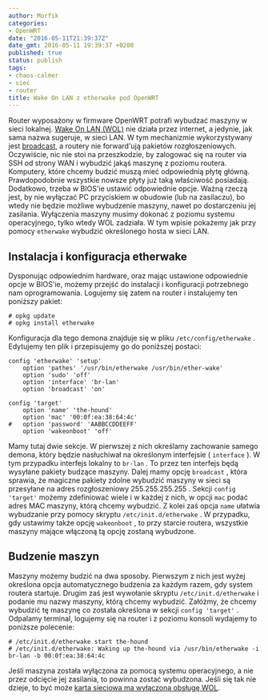```yaml
---
author: Morfik
categories:
- OpenWRT
date: "2016-05-11T21:39:37Z"
date_gmt: 2016-05-11 19:39:37 +0200
published: true
status: publish
tags:
- chaos-calmer
- sieć
- router
title: Wake On LAN z etherwake pod OpenWRT
---
```


Router wyposażony w firmware OpenWRT potrafi wybudzać maszyny w sieci lokalnej. [Wake On LAN
(WOL)](https://pl.wikipedia.org/wiki/Wake_on_LAN) nie działa przez internet, a jedynie, jak sama
nazwa sugeruje, w sieci LAN. W tym mechanizmie wykorzystywany jest
[broadcast](https://pl.wikipedia.org/wiki/Broadcast), a routery nie forward'ują pakietów
rozgłoszeniowych. Oczywiście, nic nie stoi na przeszkodzie, by zalogować się na router via SSH od
strony WAN i wybudzić jakąś maszynę z poziomu routera. Komputery, które chcemy budzić muszą mieć
odpowiednią płytę główną. Prawdopodobnie wszystkie nowsze płyty już taką właściwość posiadają.
Dodatkowo, trzeba w BIOS'ie ustawić odpowiednie opcje. Ważną rzeczą jest, by nie wyłączać PC
przyciskiem w obudowie (lub na zasilaczu), bo wtedy nie będzie możliwe wybudzenie maszyny, nawet po
dostarczeniu jej zasilania. Wyłączenia maszyny musimy dokonać z poziomu systemu operacyjnego, tylko
wtedy WOL zadziała. W tym wpisie pokażemy jak przy pomocy `etherwake` wybudzić określonego hosta w
sieci LAN.

<!--more-->
## Instalacja i konfiguracja etherwake

Dysponując odpowiednim hardware, oraz mając ustawione odpowiednie opcje w BIOS'ie, możemy przejść do
instalacji i konfiguracji potrzebnego nam oprogramowania. Logujemy się zatem na router i instalujemy
ten poniższy pakiet:

    # opkg update
    # opkg install etherwake

Konfiguracja dla tego demona znajduje się w pliku `/etc/config/etherwake` . Edytujemy ten plik i
przepisujemy go do poniższej postaci:

    config 'etherwake' 'setup'
        option 'pathes' '/usr/bin/etherwake /usr/bin/ether-wake'
        option 'sudo' 'off'
        option 'interface' 'br-lan'
        option 'broadcast' 'on'

    config 'target'
        option 'name' 'the-hound'
        option 'mac' '00:0f:ea:38:64:4c'
    #   option 'password' 'AABBCCDDEEFF'
        option 'wakeonboot' 'off'

Mamy tutaj dwie sekcje. W pierwszej z nich określamy zachowanie samego demona, który będzie
nasłuchiwał na określonym interfejsie ( `interface` ). W tym przypadku interfejs lokalny to
`br-lan` . To przez ten interfejs będą wysyłane pakiety budzące maszyny. Dalej mamy opcję
`broadcast` , która sprawia, że magiczne pakiety zdolne wybudzić maszyny w sieci są przesyłane na
adres rozgłoszeniowy 255.255.255.255 . Sekcji `config 'target'` możemy zdefiniować wiele i w każdej
z nich, w opcji `mac` podać adres MAC maszyny, którą chcemy wybudzić. Z kolei zaś opcja `name`
ułatwia wybudzanie przy pomocy skryptu `/etc/init.d/etherwake` . W przypadku, gdy ustawimy także
opcję `wakeonboot` , to przy starcie routera, wszystkie maszyny mające włączoną tą opcję zostaną
wybudzone.

## Budzenie maszyn

Maszyny możemy budzić na dwa sposoby. Pierwszym z nich jest wyżej określona opcja automatycznego
budzenia za każdym razem, gdy system routera startuje. Drugim zaś jest wywołanie skryptu
`/etc/init.d/etherwake` i podanie mu nazwy maszyny, którą chcemy wybudzić. Załóżmy, że chcemy
wybudzić tę maszynę co została określona w sekcji `config 'target'` . Odpalamy terminal, logujemy
się na router i z poziomu konsoli wydajemy to poniższe polecenie:

    # /etc/init.d/etherwake start the-hound
    # /etc/init.d/etherwake: Waking up the-hound via /usr/bin/etherwake -i br-lan -b 00:0f:ea:38:64:4c

Jeśli maszyna została wyłączona za pomocą systemu operacyjnego, a nie przez odcięcie jej zasilania,
to powinna zostać wybudzona. Jeśli się tak nie dzieje, to być może [karta sieciowa ma wyłączoną
obsługę WOL](/post/wylaczenie-wol-w-karcie-sieciowej/).

